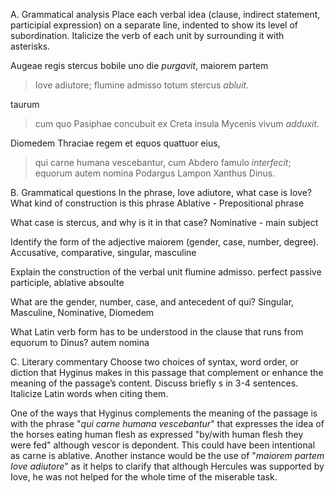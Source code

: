 A. Grammatical analysis
Place each verbal idea (clause, indirect statement, participial expression) on a separate line, 
indented to show its level of subordination. Italicize the verb of each unit by surrounding it with asterisks.

Augeae regis stercus bobile uno die *purgavit*,
maiorem partem
>Iove adiutore;
>flumine admisso
totum stercus *abluit*.

taurum
>cum quo Pasiphae concubuit 
ex Creta insula Mycenis vivum *adduxit*.

Diomedem Thraciae regem et equos quattuor eius,
>qui carne humana vescebantur,
cum Abdero famulo *interfecit*;
equorum autem nomina Podargus Lampon Xanthus Dinus.


B. Grammatical questions
In the phrase, Iove adiutore, what case is Iove? What kind of construction is this phrase
  Ablative - Prepositional phrase

What case is stercus, and why is it in that case?
  Nominative - main subject

Identify the form of the adjective maiorem (gender, case, number, degree).
  Accusative, comparative, singular, masculine

Explain the construction of the verbal unit flumine admisso.
  perfect passive participle, ablative absoulte

What are the gender, number, case, and antecedent of qui?
  Singular, Masculine, Nominative, Diomedem

What Latin verb form has to be understood in the clause that runs from equorum to Dinus?
  autem nomina

C. Literary commentary
Choose two choices of syntax, word order, or diction that Hyginus makes in this passage that complement or 
enhance the meaning of the passage’s content. Discuss briefly s in 3-4 sentences. Italicize Latin words when citing them.

One of the ways that Hyginus complements the meaning of the passage is with the phrase "*qui carne humana vescebantur*" that expresses the idea of the horses eating human flesh as expressed "by/with human flesh they were fed" although vescor is depondent. This could have been intentional as carne is ablative. Another instance would be the use of "*maiorem partem Iove adiutore*" as it helps to clarify that although Hercules was supported by Iove, he was not helped for the whole time of the miserable task.
  



